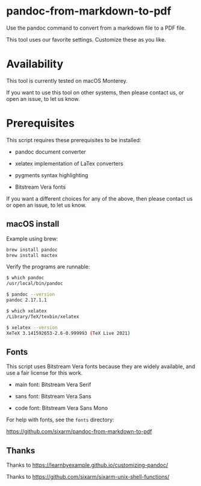 # pandoc-from-markdown-to-pdf

Use the pandoc command to convert from a markdown file to a PDF file.

This tool uses our favorite settings. Customize these as you like.


# Availability

This tool is currently tested on macOS Monterey.

If you want to use this tool on other systems,
then please contact us, or open an issue, to let us know.


# Prerequisites

This script requires these prerequisites to be installed:

* pandoc document converter

* xelatex implementation of LaTex converters

* pygments syntax highlighting

* Bitstream Vera fonts
  
If you want a different choices for any of the above,
then please contact us or open an issue, to let us know.


## macOS install

Example using brew:

```sh
brew install pandoc
brew install mactex
```

Verify the programs are runnable:

```sh
$ which pandoc
/usr/local/bin/pandoc

$ pandoc --version
pandoc 2.17.1.1

$ which xelatex
/Library/TeX/texbin/xelatex

$ xelatex --version
XeTeX 3.141592653-2.6-0.999993 (TeX Live 2021)
```

## Fonts

This script uses Bitstream Vera fonts because they are
widely available, and use a fair license for this work.

  * main font: Bitstream Vera Serif

  * sans font: Bitstream Vera Sans

  * code font: Bitstream Vera Sans Mono

For help with fonts, see the `fonts` directory:

https://github.com/sixarm/pandoc-from-markdown-to-pdf


## Thanks

Thanks to https://learnbyexample.github.io/customizing-pandoc/

Thanks to https://github.com/sixarm/sixarm-unix-shell-functions/
